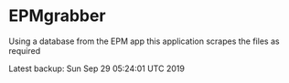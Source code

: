 # EPMgrabber
Using a database from the EPM app this application scrapes the files as required


Latest backup: Sun Sep 29 05:24:01 UTC 2019
